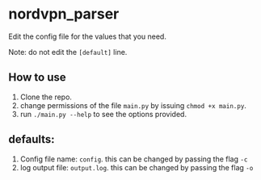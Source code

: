 # nordvpn_parser
Edit the config file for the values that you need.

Note: do not edit the `[default]` line.

## How to use
1. Clone the repo.
2. change permissions of the file `main.py` by issuing `chmod +x main.py`.
3. run `./main.py --help` to see the options provided.

## defaults:
1. Config file name: `config`. this can be changed by passing the flag `-c`
2. log output file: `output.log`. this can be changed by passing the flag `-o`
